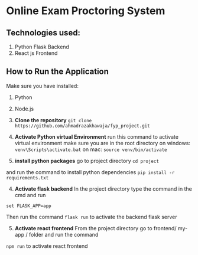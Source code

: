 # Online Exam Proctoring System
## Technologies used:
1. Python Flask Backend
2. React js Frontend

## How to Run the Application
Make sure you have installed:
1. Python
2. Node.js

1. **Clone the repository**
`git clone https://github.com/ahmadrazakhawaja/fyp_project.git`

2. **Activate Python virtual Environment**
run this command to activate virtual environment make sure you are in the root directory
on windows: `venv\Scripts\activate.bat`
on mac: `source venv/bin/activate`

3. **install python packages**
go to project directory 
`cd project`

and run the command to install python dependencies
`pip install -r requirements.txt`

4. **Activate flask backend**
In the project directory type the command in the cmd and run

`set FLASK_APP=app`

Then run the command
`flask run`
to activate the backend flask server

5. **Activate react frontend**
From the project directory go to frontend/ my-app / folder and run the command

`npm run`
to activate react frontend




